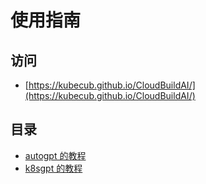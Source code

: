# 使用指南

## 访问

+ [https://kubecub.github.io/CloudBuildAI/](https://kubecub.github.io/CloudBuildAI/)

## 目录

+ [autogpt 的教程](./autogpt.md)
+ [k8sgpt 的教程](./k8sgpt.md)